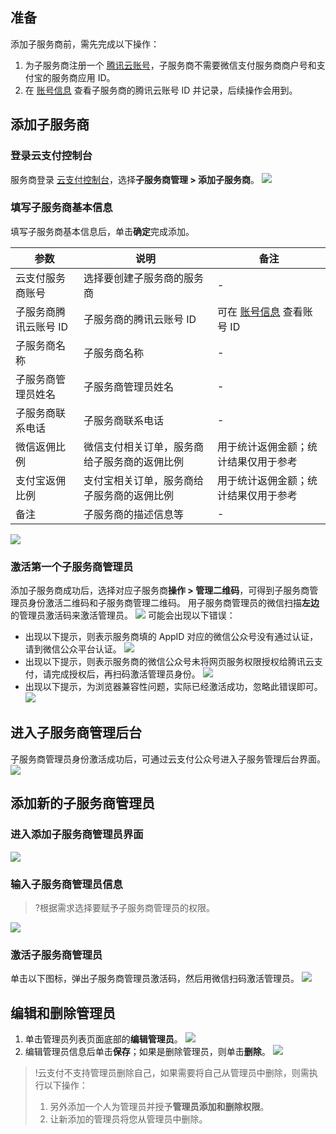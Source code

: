 ## 准备
添加子服务商前，需先完成以下操作：
1. 为子服务商注册一个 [腾讯云账号](https://cloud.tencent.com/document/product/378/17985)，子服务商不需要微信支付服务商商户号和支付宝的服务商应用 ID。
2. 在 [账号信息](https://console.cloud.tencent.com/developer) 查看子服务商的腾讯云账号 ID 并记录，后续操作会用到。

## 添加子服务商
### 登录云支付控制台
服务商登录 [云支付控制台](https://console.cloud.tencent.com/cpay)，选择**子服务商管理 > 添加子服务商**。
![](https://main.qcloudimg.com/raw/6d924e1d8641f2e318ed84b0410d9610.png)

### 填写子服务商基本信息
填写子服务商基本信息后，单击**确定**完成添加。 

| 参数 | 说明 | 备注 |
|---------|---------|---------|
| 云支付服务商账号 | 选择要创建子服务商的服务商 | - |
| 子服务商腾讯云账号 ID| 子服务商的腾讯云账号 ID | 可在 [账号信息](https://console.cloud.tencent.com/developer) 查看账号 ID |
| 子服务商名称| 子服务商名称| - |
| 子服务商管理员姓名| 子服务商管理员姓名| - |
| 子服务商联系电话| 子服务商联系电话| - |
| 微信返佣比例 | 微信支付相关订单，服务商给子服务商的返佣比例 | 用于统计返佣金额；统计结果仅用于参考 |
| 支付宝返佣比例 | 支付宝相关订单，服务商给子服务商的返佣比例 | 用于统计返佣金额；统计结果仅用于参考 |
| 备注 | 子服务商的描述信息等 | - |

![](https://main.qcloudimg.com/raw/37fc7edea3a4943e2fe59c417a8ea5f1.png)

### 激活第一个子服务商管理员
添加子服务商成功后，选择对应子服务商**操作 > 管理二维码**，可得到子服务商管理员身份激活二维码和子服务商管理二维码。
用子服务商管理员的微信扫描**左边**的管理员激活码来激活管理员。
![](https://main.qcloudimg.com/raw/f52ebffa41bfc92c62c179a58dbeb75e.png)
可能会出现以下错误：
- 出现以下提示，则表示服务商填的 AppID 对应的微信公众号没有通过认证，请到微信公众平台认证。
![](https://main.qcloudimg.com/raw/459764ea74412f911a6b771891e991a8.png)
- 出现以下提示，则表示服务商的微信公众号未将网页服务权限授权给腾讯云支付，请完成授权后，再扫码激活管理员身份。
![](https://main.qcloudimg.com/raw/12535dd9a5956dc6f37304b714a37108.png)
- 出现以下提示，为浏览器兼容性问题，实际已经激活成功，忽略此错误即可。
![](https://main.qcloudimg.com/raw/62405df545080137b44d59cc64fe4973.png)

## 进入子服务商管理后台
子服务商管理员身份激活成功后，可通过云支付公众号进入子服务管理后台界面。
![](https://main.qcloudimg.com/raw/4f0c6a1adc2ecab1c1676103c79373cd.png)

## 添加新的子服务商管理员
### 进入添加子服务商管理员界面
![](https://main.qcloudimg.com/raw/76707259adccd9e3ee7b028c70288109.png)

###  输入子服务商管理员信息
>?根据需求选择要赋予子服务商管理员的权限。
>
![](https://main.qcloudimg.com/raw/02c3d736c125e9fdf28a2fa15f3ae175.png)

###  激活子服务商管理员
单击以下图标，弹出子服务商管理员激活码，然后用微信扫码激活管理员。
![](https://main.qcloudimg.com/raw/fea4867acef4db7e3d989a4e27686776.png)

## 编辑和删除管理员
1. 单击管理员列表页面底部的**编辑管理员**。
![](https://main.qcloudimg.com/raw/ad66c16d1902dc9823ec1fb45ef0d76d.png)
2. 编辑管理员信息后单击**保存**；如果是删除管理员，则单击**删除**。
![](https://main.qcloudimg.com/raw/1fdf67bec0c93b2ca1fe5d00cce7ba79.png)

>!云支付不支持管理员删除自己，如果需要将自己从管理员中删除，则需执行以下操作：
> 1. 另外添加一个人为管理员并授予**管理员添加和删除权限**。
> 2. 让新添加的管理员将您从管理员中删除。
